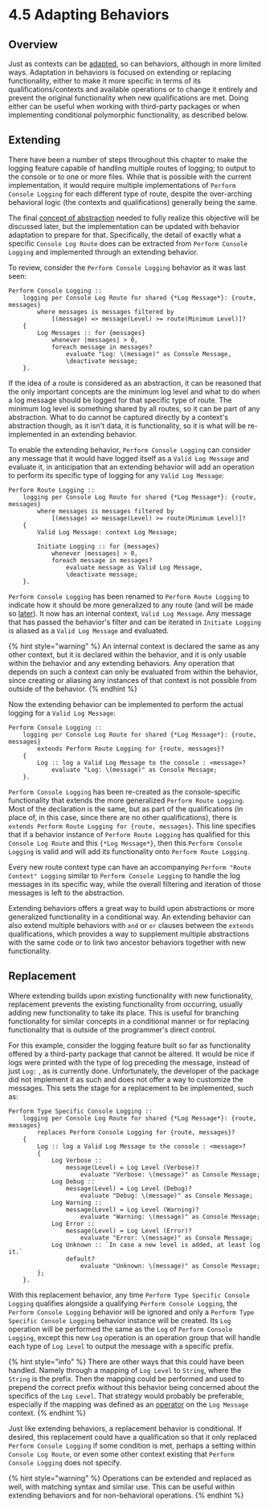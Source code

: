 # 4.5 Adapting Behaviors

## Overview

Just as contexts can be [adapted](../chapter-2-creating-context/2.3-adaptation.md), so can behaviors, although in more limited ways. Adaptation in behaviors is focused on extending or replacing functionality, either to make it more specific in terms of its qualifications/contexts and available operations or to change it entirely and prevent the original functionality when new qualifications are met. Doing either can be useful when working with third-party packages or when implementing conditional polymorphic functionality, as described below.

## Extending

There have been a number of steps throughout this chapter to make the logging feature capable of handling multiple routes of logging; to output to the console or to one or more files. While that is possible with the current implementation, it would require multiple implementations of `Perform Console Logging` for each different type of route, despite the over-arching behavioral logic (the contexts and qualifications) generally being the same.

The final [concept of abstraction](../chapter-7-abstracting-contexts-and-changes/7.1-contracts.md#with-behaviors) needed to fully realize this objective will be discussed later, but the implementation can be updated with behavior adaptation to prepare for that. Specifically, the detail of exactly what a specific `Console Log Route` does can be extracted from `Perform Console Logging` and implemented through an extending behavior.

To review, consider the `Perform Console Logging` behavior as it was last seen:

```
Perform Console Logging ::
    logging per Console Log Route for shared {*Log Message*}: {route, messages}
        where messages is messages filtered by 
            [(message) => message(Level) >= route(Minimum Level)]?
    {
        Log Messages :: for {messages} 
            whenever |messages| > 0, 
            foreach message in messages?
                evaluate "Log: \(message)" as Console Message,
                \deactivate message;
    }.
```

If the idea of a route is considered as an abstraction, it can be reasoned that the only important concepts are the minimum log level and what to do when a log message should be logged for that specific type of route. The minimum log level is something shared by all routes, so it can be part of any abstraction. What to do cannot be captured directly by a context's abstraction though, as it isn't data, it is functionality, so it is what will be re-implemented in an extending behavior.

To enable the extending behavior, `Perform Console Logging` can consider any message that it would have logged itself as a `Valid Log Message` and evaluate it, in anticipation that an extending behavior will add an operation to perform its specific type of logging for any `Valid Log Message`:

```
Perform Route Logging ::
    logging per Console Log Route for shared {*Log Message*}: {route, messages}
        where messages is messages filtered by 
            [(message) => message(Level) >= route(Minimum Level)]?
    {
        Valid Log Message: context Log Message;
        
        Initiate Logging :: for {messages} 
            whenever |messages| > 0, 
            foreach message in messages?
                evaluate message as Valid Log Message,
                \deactivate message;
    }.
```

`Perform Console Logging` has been renamed to `Perform Route Logging` to indicate how it should be more generalized to any route (and will be made so [later](../chapter-7-abstracting-contexts-and-changes/7.1-contracts.md#with-behaviors)). It now has an internal context, `Valid Log Message`. Any message that has passed the behavior's filter and can be iterated in `Initiate Logging` is aliased as a `Valid Log Message` and evaluated.

{% hint style="warning" %}
An internal context is declared the same as any other context, but it is declared within the behavior, and it is only usable within the behavior and any extending behaviors. Any operation that depends on such a context can only be evaluated from within the behavior, since creating or aliasing any instances of that context is not possible from outside of the behavior.
{% endhint %}

Now the extending behavior can be implemented to perform the actual logging for a `Valid Log Message`:

```
Perform Console Logging ::
    logging per Console Log Route for shared {*Log Message*}: {route, messages}
        extends Perform Route Logging for {route, messages}?
    {
        Log :: log a Valid Log Message to the console : <message>?
            evaluate "Log: \(message)" as Console Message;
    }.
```

`Perform Console Logging` has been re-created as the console-specific functionality that extends the more generalized `Perform Route Logging`. Most of the declaration is the same, but as part of the qualifications (in place of, in this case, since there are no other qualifications), there is `extends Perform Route Logging for {route, messages}`. This line specifies that if a behavior instance of `Perform Route Logging` has qualified for this `Console Log Route` and this `{*Log Message*}`, then this `Perform Console Logging` is valid and will add its functionality onto `Perform Route Logging`.

Every new route context type can have an accompanying `Perform "Route Context" Logging` similar to `Perform Console Logging` to handle the log messages in its specific way, while the overall filtering and iteration of those messages is left to the abstraction.

Extending behaviors offers a great way to build upon abstractions or more generalized functionality in a conditional way. An extending behavior can also extend multiple behaviors with `and` or `or` clauses between the `extends` qualifications, which provides a way to supplement multiple abstractions with the same code or to link two ancestor behaviors together with new functionality.



## Replacement

Where extending builds upon existing functionality with new functionality, replacement prevents the existing functionality from occurring, usually adding new functionality to take its place. This is useful for branching functionality for similar concepts in a conditional manner or for replacing functionality that is outside of the programmer's direct control.

For this example, consider the logging feature built so far as functionality offered by a third-party package that cannot be altered. It would be nice if logs were printed with the type of log preceding the message, instead of just `Log:` , as is currently done. Unfortunately, the developer of the package did not implement it as such and does not offer a way to customize the messages. This sets the stage for a replacement to be implemented, such as:

```
Perform Type Specific Console Logging ::
    logging per Console Log Route for shared {*Log Message*}: {route, messages}
        replaces Perform Console Logging for {route, messages}?
    {
        Log :: log a Valid Log Message to the console : <message>?
        {
            Log Verbose :: 
                message(Level) = Log Level (Verbose)?
                    evaluate "Verbose: \(message)" as Console Message;
            Log Debug :: 
                message(Level) = Log Level (Debug)?
                    evaluate "Debug: \(message)" as Console Message;
            Log Warning :: 
                message(Level) = Log Level (Warning)?
                    evaluate "Warning: \(message)" as Console Message;
            Log Error :: 
                message(Level) = Log Level (Error)?
                    evaluate "Error: \(message)" as Console Message;
            Log Unknown :: `In case a new level is added, at least log it.`
                default?
                    evaluate "Unknown: \(message)" as Console Message;
        };
    }.
```

With this replacement behavior, any time `Perform Type Specific Console Logging` qualifies alongside a qualifying `Perform Console Logging`, the `Perform Console Logging` behavior will be ignored and only a `Perform Type Specific Console Logging` behavior instance will be created. Its `Log` operation will be performed the same as the `Log` of `Perform Console Logging`, except this new `Log` operation is an operation group that will handle each type of `Log Level` to output the message with a specific prefix.

{% hint style="info" %}
There are other ways that this could have been handled. Namely through a mapping of `Log Level` to `String`, where the `String` is the prefix. Then the mapping could be performed and used to prepend the correct prefix without this behavior being concerned about the specifics of the `Log Level`. That strategy would probably be preferable, especially if the mapping was defined as an [operator](../chapter-2-creating-context/2.2-decorators.md#operators) on the `Log Message` context.
{% endhint %}

Just like extending behaviors, a replacement behavior is conditional. If desired, this replacement could have a qualification so that it only replaced `Perform Console Logging` if some condition is met, perhaps a setting within `Console Log Route`, or even some other context existing that `Perform Console Logging` does not specify.

{% hint style="warning" %}
Operations can be extended and replaced as well, with matching syntax and similar use. This can be useful within extending behaviors and for non-behavioral operations.
{% endhint %}
